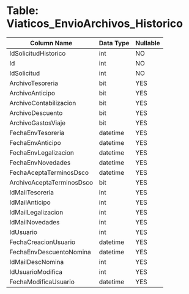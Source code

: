 # Table: Viaticos_EnvioArchivos_Historico

| Column Name | Data Type | Nullable |
|-------------|-----------|----------|
| IdSolicitudHistorico | int | NO |
| Id | int | NO |
| IdSolicitud | int | NO |
| ArchivoTesoreria | bit | YES |
| ArchivoAnticipo | bit | YES |
| ArchivoContabilizacion | bit | YES |
| ArchivoDescuento | bit | YES |
| ArchivoGastosViaje | bit | YES |
| FechaEnvTesoreria | datetime | YES |
| FechaEnvAnticipo | datetime | YES |
| FechaEnvLegalizacion | datetime | YES |
| FechaEnvNovedades | datetime | YES |
| FechaAceptaTerminosDsco | datetime | YES |
| ArchivoAceptaTerminosDsco | bit | YES |
| IdMailTesoreria | int | YES |
| IdMailAnticipo | int | YES |
| IdMailLegalizacion | int | YES |
| IdMailNovedades | int | YES |
| IdUsuario | int | YES |
| FechaCreacionUsuario | datetime | YES |
| FechaEnvDescuentoNomina | datetime | YES |
| IdMailDescNomina | int | YES |
| IdUsuarioModifica | int | YES |
| FechaModificaUsuario | datetime | YES |
